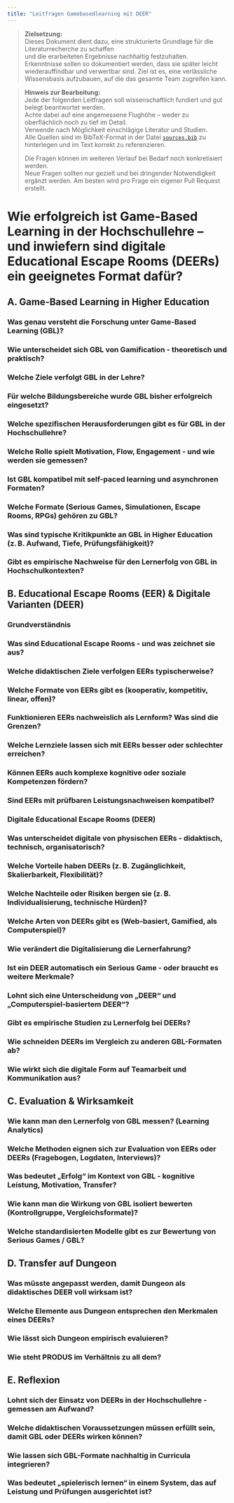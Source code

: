 ```yaml
---
title: "Leitfragen Gamebasedlearning mit DEER"
---
```


> **Zielsetzung:**  
> Dieses Dokument dient dazu, eine strukturierte Grundlage für die Literaturrecherche zu schaffen  
> und die erarbeiteten Ergebnisse nachhaltig festzuhalten.  
> Erkenntnisse sollen so dokumentiert werden, dass sie später leicht wiederauffindbar und verwertbar sind.
> Ziel ist es, eine verlässliche Wissensbasis aufzubauen, auf die das gesamte Team zugreifen kann.

> **Hinweis zur Bearbeitung:**  
> Jede der folgenden Leitfragen soll wissenschaftlich fundiert und gut belegt beantwortet werden.  
> Achte dabei auf eine angemessene Flughöhe – weder zu oberflächlich noch zu tief im Detail.  
> Verwende nach Möglichkeit einschlägige Literatur und Studien.  
> Alle Quellen sind im BibTeX-Format in der Datei [`sources.bib`](./sources/sources.bib) zu hinterlegen und im Text korrekt zu referenzieren.  
>
> Die Fragen können im weiteren Verlauf bei Bedarf noch konkretisiert werden.  
> Neue Fragen sollten nur gezielt und bei dringender Notwendigkeit ergänzt werden.
> Am besten wird pro Frage ein eigener Pull Request erstellt.  



# Wie erfolgreich ist Game-Based Learning in der Hochschullehre – und inwiefern sind digitale Educational Escape Rooms (DEERs) ein geeignetes Format dafür?

## A. Game-Based Learning in Higher Education

### Was genau versteht die Forschung unter Game-Based Learning (GBL)?
### Wie unterscheidet sich GBL von Gamification - theoretisch und praktisch?
### Welche Ziele verfolgt GBL in der Lehre?
### Für welche Bildungsbereiche wurde GBL bisher erfolgreich eingesetzt?
### Welche spezifischen Herausforderungen gibt es für GBL in der Hochschullehre?
### Welche Rolle spielt Motivation, Flow, Engagement - und wie werden sie gemessen?
### Ist GBL kompatibel mit self-paced learning und asynchronen Formaten?
### Welche Formate (Serious Games, Simulationen, Escape Rooms, RPGs) gehören zu GBL?
### Was sind typische Kritikpunkte an GBL in Higher Education (z. B. Aufwand, Tiefe, Prüfungsfähigkeit)?
### Gibt es empirische Nachweise für den Lernerfolg von GBL in Hochschulkontexten?

## B. Educational Escape Rooms (EER) & Digitale Varianten (DEER)

### Grundverständnis

### Was sind Educational Escape Rooms - und was zeichnet sie aus?
### Welche didaktischen Ziele verfolgen EERs typischerweise?
### Welche Formate von EERs gibt es (kooperativ, kompetitiv, linear, offen)?
### Funktionieren EERs nachweislich als Lernform? Was sind die Grenzen?
### Welche Lernziele lassen sich mit EERs besser oder schlechter erreichen?
### Können EERs auch komplexe kognitive oder soziale Kompetenzen fördern?
### Sind EERs mit prüfbaren Leistungsnachweisen kompatibel?

### Digitale Educational Escape Rooms (DEER)

### Was unterscheidet digitale von physischen EERs - didaktisch, technisch, organisatorisch?
### Welche Vorteile haben DEERs (z. B. Zugänglichkeit, Skalierbarkeit, Flexibilität)?
### Welche Nachteile oder Risiken bergen sie (z. B. Individualisierung, technische Hürden)?
### Welche Arten von DEERs gibt es (Web-basiert, Gamified, als Computerspiel)?
### Wie verändert die Digitalisierung die Lernerfahrung?
### Ist ein DEER automatisch ein Serious Game - oder braucht es weitere Merkmale?
### Lohnt sich eine Unterscheidung von „DEER“ und „Computerspiel-basiertem DEER“?
### Gibt es empirische Studien zu Lernerfolg bei DEERs?
### Wie schneiden DEERs im Vergleich zu anderen GBL-Formaten ab?
### Wie wirkt sich die digitale Form auf Teamarbeit und Kommunikation aus?

## C. Evaluation & Wirksamkeit

### Wie kann man den Lernerfolg von GBL messen? (Learning Analytics)
### Welche Methoden eignen sich zur Evaluation von EERs oder DEERs (Fragebogen, Logdaten, Interviews)?
### Was bedeutet „Erfolg“ im Kontext von GBL - kognitive Leistung, Motivation, Transfer?
### Wie kann man die Wirkung von GBL isoliert bewerten (Kontrollgruppe, Vergleichsformate)?
### Welche standardisierten Modelle gibt es zur Bewertung von Serious Games / GBL?

## D. Transfer auf Dungeon

### Was müsste angepasst werden, damit Dungeon als didaktisches DEER voll wirksam ist?
### Welche Elemente aus Dungeon entsprechen den Merkmalen eines DEERs?
### Wie lässt sich Dungeon empirisch evaluieren?
### Wie steht PRODUS im Verhältnis zu all dem?

## E. Reflexion

### Lohnt sich der Einsatz von DEERs in der Hochschullehre - gemessen am Aufwand?
### Welche didaktischen Voraussetzungen müssen erfüllt sein, damit GBL oder DEERs wirken können?
### Wie lassen sich GBL-Formate nachhaltig in Curricula integrieren?
### Was bedeutet „spielerisch lernen“ in einem System, das auf Leistung und Prüfungen ausgerichtet ist?

